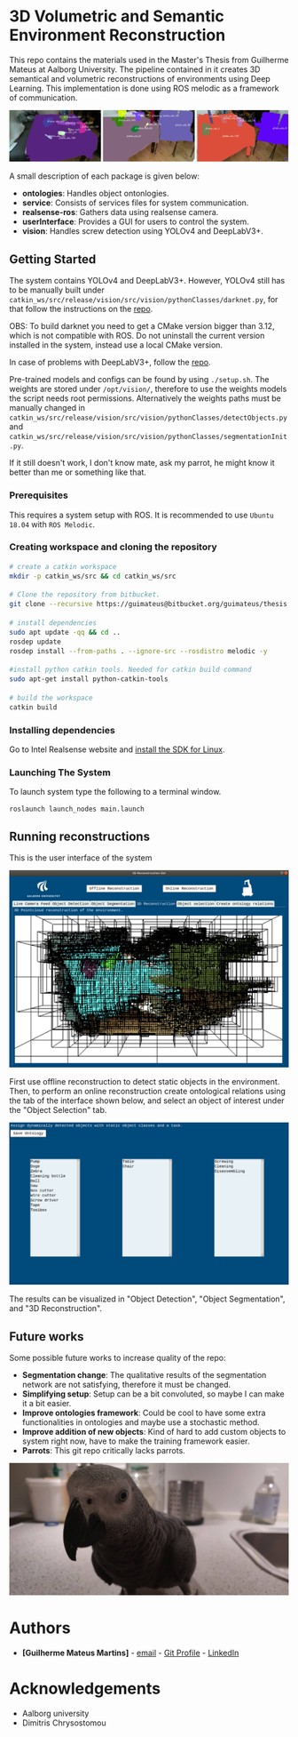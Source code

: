 # 3D Volumetric and Semantic Environment Reconstruction

This repo contains the materials used in the Master's Thesis from Guilherme Mateus at Aalborg University. The pipeline contained in it creates 3D semantical and volumetric reconstructions of environments using Deep Learning. This implementation is done using ROS melodic as a framework of communication.

![alt text](.images/gitImage.png)

A small description of each package is given below:

  - **ontologies**: Handles object ontonlogies.
  - **service**: Consists of services files for system communication.
  - **realsense-ros**: Gathers data using realsense camera.
  - **userInterface**: Provides a GUI for users to control the system.
  - **vision**: Handles screw detection using YOLOv4 and DeepLabV3+.

## Getting Started

The system contains YOLOv4 and DeepLabV3+. However, YOLOv4 still has to be manually built under ```catkin_ws/src/release/vision/src/vision/pythonClasses/darknet.py```, for that follow the instructions on the [repo](https://github.com/AlexeyAB/darknet).

OBS: To build darknet you need to get a CMake version bigger than 3.12, which is not compatible with ROS. Do not uninstall the current version installed in the system, instead use a local CMake version.


In case of problems with DeepLabV3+, follow the [repo](https://github.com/jfzhang95/pytorch-deeplab-xception).

Pre-trained models and configs can be found by using ```./setup.sh```. The weights are stored under ```/opt/vision/```, therefore to use the weights models the script needs root permissions. Alternatively the weights paths must be manually changed in ```catkin_ws/src/release/vision/src/vision/pythonClasses/detectObjects.py``` and ```catkin_ws/src/release/vision/src/vision/pythonClasses/segmentationInit.py```.


If it still doesn't work, I don't know mate, ask my parrot, he might know it better than me or something like that.
### Prerequisites

This requires a system setup with ROS. It is recommended to use `Ubuntu 18.04` with `ROS Melodic`.

### Creating workspace and cloning the repository

```bash
# create a catkin workspace
mkdir -p catkin_ws/src && cd catkin_ws/src

# Clone the repository from bitbucket.
git clone --recursive https://guimateus@bitbucket.org/guimateus/thesis.git

# install dependencies
sudo apt update -qq && cd ..
rosdep update
rosdep install --from-paths . --ignore-src --rosdistro melodic -y

#install python catkin tools. Needed for catkin build command
sudo apt-get install python-catkin-tools

# build the workspace
catkin build
```

### Installing dependencies

Go to Intel Realsense website and [install the SDK for Linux](https://www.intelrealsense.com/developers/).


### Launching The System

To launch system type the following to a terminal window.

```shell
roslaunch launch_nodes main.launch
```

## Running reconstructions
This is the user interface of the system

![alt text](.images/GUI3D.png)

First use offline reconstruction to detect static objects in the environment. Then, to perform an online reconstruction create ontological relations using the tab of the interface shown below, and select an object of interest under the "Object Selection" tab.

![alt text](.images/ontologiesTabNew.png)

The results can be visualized in "Object Detection", "Object Segmentation", and "3D Reconstruction".

## Future works
Some possible future works to increase quality of the repo:

  - **Segmentation change**: The qualitative results of the segmentation network are not satisfying, therefore it must be changed.
  - **Simplifying setup**: Setup can be a bit convoluted, so maybe I can make it a bit easier.
  - **Improve ontologies framework**: Could be cool to have some extra functionalities in ontologies and maybe use a stochastic method.
  - **Improve addition of new objects**: Kind of hard to add custom objects to system right now, have to make the training framework easier.
  - **Parrots**: This git repo critically lacks parrots.

![alt text](.images/sam.jpg)

# Authors

* **[Guilherme Mateus Martins]** - [email](mailto:gmateu16@student.aau.dk)   - [Git Profile](https://bitbucket.org/%7Bba72de4e-9cb6-4e73-89db-24d4d8f12fe7%7D/) - [LinkedIn](https://www.linkedin.com/in/guilherme-mateus-346b58b5/)

# Acknowledgements

* Aalborg university
* Dimitris Chrysostomou